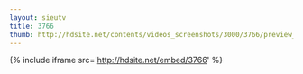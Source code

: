 ```yaml
---
layout: sieutv
title: 3766
thumb: http://hdsite.net/contents/videos_screenshots/3000/3766/preview_360p.mp4.jpg
---
```

{% include iframe src='http://hdsite.net/embed/3766' %}
 
